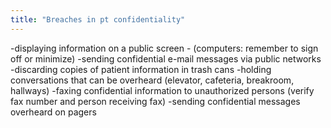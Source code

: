 ```yaml
---
title: "Breaches in pt confidentiality"
---
```

-displaying information on a public screen - (computers: remember to sign off or minimize)
-sending confidential e-mail messages via public networks
-discarding copies of patient information in trash cans
-holding conversations that can be overheard (elevator, cafeteria, breakroom, hallways)
-faxing confidential information to unauthorized persons (verify fax number and person receiving fax)
-sending confidential messages overheard on pagers


